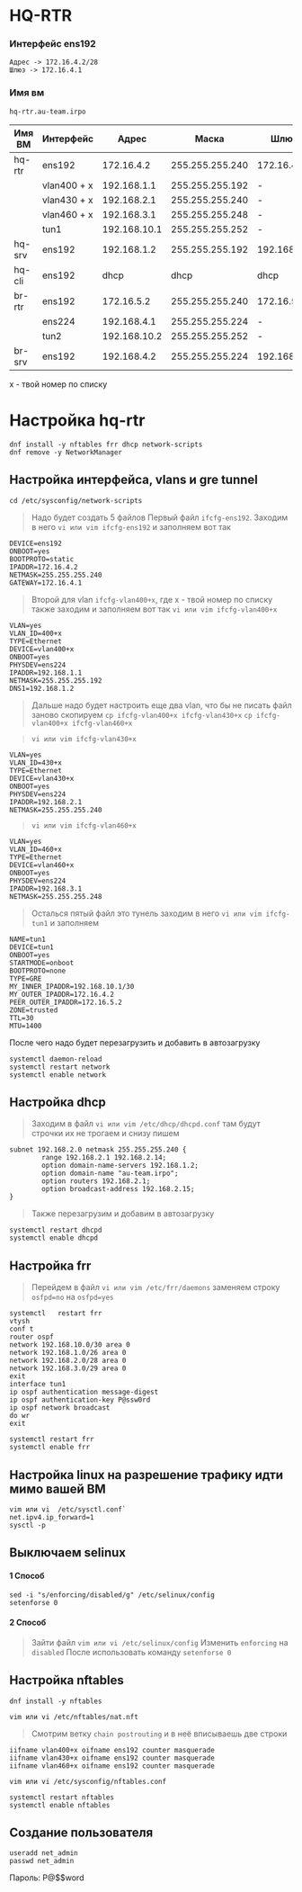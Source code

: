 # HQ-RTR

### Интерфейс ens192 
```
Адрес -> 172.16.4.2/28
Шлюз -> 172.16.4.1
```

### Имя вм
```
hq-rtr.au-team.irpo
```


| Имя ВМ   | Интерфейс  |Адрес       | Маска         |Шлюз       | ДНС         |
|----------|------------|------------|---------------|-----------|-------------|
|  hq-rtr  | ens192     |172.16.4.2  |255.255.255.240| 172.16.4.1|      -      |
|          | vlan400 + x|192.168.1.1 |255.255.255.192|     -     | 192.168.1.2 |
|          | vlan430 + x|192.168.2.1 |255.255.255.240|     -     |      -      |
|          | vlan460 + x|192.168.3.1 |255.255.255.248|     -     |      -      | 
|          |   tun1     |192.168.10.1|255.255.255.252|     -     |      -      | 
| hq-srv   | ens192     |192.168.1.2 |255.255.255.192|192.168.1.1|192.168.1.2  |
| hq-cli   | ens192     |dhcp        |dhcp           | dhcp      |dhcp         |
| br-rtr   | ens192     |172.16.5.2  |255.255.255.240| 172.16.5.1|      -      |
|          | ens224     |192.168.4.1 |255.255.255.224|     -     | 192.168.1.2 |
|          |   tun2     |192.168.10.2|255.255.255.252|     -     |      -      | 
| br-srv   | ens192     |192.168.4.2 |255.255.255.224|192.168.4.1| 192.168.1.2 |
x - твой номер по списку
# Настройка hq-rtr

```
dnf install -y nftables frr dhcp network-scripts
dnf remove -y NetworkManager 
```

## Настройка интерфейса, vlans и gre tunnel 

`cd /etc/sysconfig/network-scripts`

>Надо будет создать 5 файлов 
>Первый файл `ifcfg-ens192`. Заходим в него `vi или vim ifcfg-ens192` и заполняем вот так 
~~~
DEVICE=ens192
ONBOOT=yes
BOOTPROTO=static
IPADDR=172.16.4.2 
NETMASK=255.255.255.240
GATEWAY=172.16.4.1
~~~
>Второй для vlan `ifcfg-vlan400+x`, где x - твой номер по списку также заходим и заполняем вот так `vi или vim ifcfg-vlan400+x`
~~~
VLAN=yes
VLAN_ID=400+x
TYPE=Ethernet
DEVICE=vlan400+x
ONBOOT=yes
PHYSDEV=ens224
IPADDR=192.168.1.1
NETMASK=255.255.255.192
DNS1=192.168.1.2
~~~
>Дальше надо будет настроить еще два vlan, что бы не писать файл заново скопируем `cp ifcfg-vlan400+x ifcfg-vlan430+x` `cp ifcfg-vlan400+x ifcfg-vlan460+x`

>`vi или vim ifcfg-vlan430+x`
```
VLAN=yes
VLAN_ID=430+x
TYPE=Ethernet
DEVICE=vlan430+x
ONBOOT=yes
PHYSDEV=ens224
IPADDR=192.168.2.1
NETMASK=255.255.255.240
```
>`vi или vim ifcfg-vlan460+x`
```
VLAN=yes
VLAN_ID=460+x
TYPE=Ethernet
DEVICE=vlan460+x
ONBOOT=yes
PHYSDEV=ens224
IPADDR=192.168.3.1
NETMASK=255.255.255.248
```
> Осталься пятый файл это тунель заходим в него `vi или vim ifcfg-tun1` и заполняем
```
NAME=tun1
DEVICE=tun1
ONBOOT=yes
STARTMODE=onboot
BOOTPROTO=none
TYPE=GRE
MY_INNER_IPADDR=192.168.10.1/30
MY_OUTER_IPADDR=172.16.4.2
PEER_OUTER_IPADDR=172.16.5.2
ZONE=trusted
TTL=30
MTU=1400
```
После чего надо будет перезагрузить и добавить в автозагрузку 

```
systemctl daemon-reload
systemctl restart network
systemctl enable network 
```
## Настройка dhcp

>Заходим в файл `vi или vim /etc/dhcp/dhcpd.conf` там будут строчки их не трогаем и снизу пишем
```
subnet 192.168.2.0 netmask 255.255.255.240 {
		range 192.168.2.1 192.168.2.14;
        option domain-name-servers 192.168.1.2;
        option domain-name "au-team.irpo";
        option routers 192.168.2.1;
        option broadcast-address 192.168.2.15;
}
```
>Также перезагрузим и добавим в автозагрузку
```
systemctl restart dhcpd
systemctl enable dhcpd
```
## Настройка frr
>Перейдем в файл `vi или vim /etc/frr/daemons` заменяем строку `osfpd=no`  на `osfpd=yes`


```
systemctl	restart frr
vtysh
conf t
router ospf
network 192.168.10.0/30 area 0
network 192.168.1.0/26 area 0
network 192.168.2.0/28 area 0
network 192.168.3.0/29 area 0
exit
interface tun1
ip ospf authentication message-digest
ip ospf authentication-key P@ssw0rd
ip ospf network broadcast 
do wr
exit
```
```
systemctl restart frr
systemctl enable frr
```
## Настройка linux на разрешение трафику идти мимо вашей ВМ
~~~
vim или vi  /etc/sysctl.conf`
net.ipv4.ip_forward=1 
sysctl -p
~~~
##  Выключаем selinux
#### 1 Способ
```
sed -i "s/enforcing/disabled/g" /etc/selinux/config
setenforse 0
```
#### 2 Способ 
>Зайти файл `vim или vi /etc/selinux/config`
>Изменить `enforcing` на `disabled`
>После использовать команду `setenforse 0`
## Настройка nftables
~~~
dnf install -y nftables
~~~
`vim или vi /etc/nftables/nat.nft`

>Смотрим ветку `chain postrouting` и в неё вписываешь две строки 
~~~
iifname vlan400+x oifname ens192 counter masquerade
iifname vlan430+x oifname ens192 counter masquerade
iifname vlan460+x oifname ens192 counter masquerade 
~~~
`vim или vi /etc/sysconfig/nftables.conf`

```
systemctl restart nftables 
systemctl enable nftables 

```
## Создание пользователя
```
useradd net_admin
passwd net_admin
```
Пароль: P@$$word
















